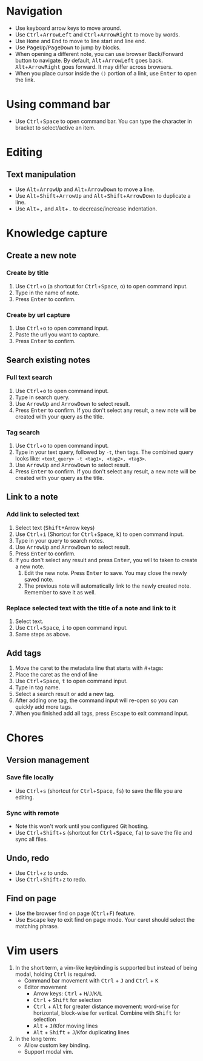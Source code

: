 # Navigation

- Use keyboard arrow keys to move around.
- Use <kbd>Ctrl</kbd>+<kbd>ArrowLeft</kbd> and <kbd>Ctrl</kbd>+<kbd>ArrowRight</kbd> to move by words.
- Use <kbd>Home</kbd> and <kbd>End</kbd> to move to line start and line end.
- Use <kbd>PageUp</kbd>/<kbd>PageDown</kbd> to jump by blocks.
- When opening a different note, you can use browser Back/Forward button to navigate. By default, <kbd>Alt</kbd>+<kbd>ArrowLeft</kbd> goes back. <kbd>Alt</kbd>+<kbd>ArrowRight</kbd> goes forward. It may differ across browsers.
- When you place cursor inside the `()` portion of a link, use <kbd>Enter</kbd> to open the link.

# Using command bar

- Use <kbd>Ctrl</kbd>+<kbd>Space</kbd> to open command bar. You can type the character in bracket to select/active an item.

# Editing

## Text manipulation

- Use <kbd>Alt</kbd>+<kbd>ArrowUp</kbd> and <kbd>Alt</kbd>+<kbd>ArrowDown</kbd> to move a line.
- Use <kbd>Alt</kbd>+<kbd>Shift</kbd>+<kbd>ArrowUp</kbd> and <kbd>Alt</kbd>+<kbd>Shift</kbd>+<kbd>ArrowDown</kbd> to duplicate a line.
- Use <kbd>Alt</kbd>+<kbd>,</kbd> and <kbd>Alt</kbd>+<kbd>.</kbd> to decrease/increase indentation.

# Knowledge capture

## Create a new note

### Create by title

1. Use <kbd>Ctrl</kbd>+<kbd>o</kbd> (a shortcut for <kbd>Ctrl</kbd>+<kbd>Space</kbd>, <kbd>o</kbd>) to open command input.
2. Type in the name of note.
3. Press <kbd>Enter</kbd> to confirm.

### Create by url capture

1. Use <kbd>Ctrl</kbd>+<kbd>o</kbd> to open command input.
2. Paste the url you want to capture.
3. Press <kbd>Enter</kbd> to confirm.

## Search existing notes

### Full text search

1. Use <kbd>Ctrl</kbd>+<kbd>o</kbd> to open command input.
2. Type in search query.
3. Use <kbd>ArrowUp</kbd> and <kbd>ArrowDown</kbd> to select result.
4. Press <kbd>Enter</kbd> to confirm. If you don't select any result, a new note will be created with your query as the title.

### Tag search

1. Use <kbd>Ctrl</kbd>+<kbd>o</kbd> to open command input.
2. Type in your text query, followed by `-t`, then tags. The combined query looks like: `<text_query> -t <tag1>, <tag2>, <tag3>`.
3. Use <kbd>ArrowUp</kbd> and <kbd>ArrowDown</kbd> to select result.
4. Press <kbd>Enter</kbd> to confirm. If you don't select any result, a new note will be created with your query as the title.

## Link to a note

### Add link to selected text

1. Select text (<kbd>Shift</kbd>+Arrow keys)
2. Use <kbd>Ctrl</kbd>+<kbd>i</kbd> (Shortcut for <kbd>Ctrl</kbd>+<kbd>Space</kbd>, <kbd>k</kbd>) to open command input.
3. Type in your query to search notes.
4. Use <kbd>ArrowUp</kbd> and <kbd>ArrowDown</kbd> to select result.
5. Press <kbd>Enter</kbd> to confirm.
6. If you don't select any result and press <kbd>Enter</kbd>, you will to taken to create a new note.
   1. Edit the new note. Press <kbd>Enter</kbd> to save. You may close the newly saved note.
   2. The previous note will automatically link to the newly created note. Remember to save it as well.

### Replace selected text with the title of a note and link to it

1. Select text.
2. Use <kbd>Ctrl</kbd>+<kbd>Space</kbd>, <kbd>i</kbd> to open command input.
3. Same steps as above.

## Add tags

1. Move the caret to the metadata line that starts with #+tags:
2. Place the caret as the end of line
3. Use <kbd>Ctrl</kbd>+<kbd>Space</kbd>, <kbd>t</kbd> to open command input.
4. Type in tag name.
5. Select a search result or add a new tag.
6. After adding one tag, the command input will re-open so you can quickly add more tags.
7. When you finished add all tags, press <kbd>Escape</kbd> to exit command input.

# Chores

## Version management

### Save file locally

- Use <kbd>Ctrl</kbd>+<kbd>s</kbd> (shortcut for <kbd>Ctrl</kbd>+<kbd>Space</kbd>, <kbd>fs</kbd>) to save the file you are editing.

### Sync with remote

- Note this won't work until you configured Git hosting.
- Use <kbd>Ctrl</kbd>+<kbd>Shift</kbd>+<kbd>s</kbd> (shortcut for <kbd>Ctrl</kbd>+<kbd>Space</kbd>, <kbd>fa</kbd>) to save the file and sync all files.

## Undo, redo

- Use <kbd>Ctrl</kbd>+<kbd>z</kbd> to undo.
- Use <kbd>Ctrl</kbd>+<kbd>Shift</kbd>+<kbd>z</kbd> to redo.

## Find on page

- Use the browser find on page (<kbd>Ctrl</kbd>+<kbd>F</kbd>) feature.
- Use <kbd>Escape</kbd> key to exit find on page mode. Your caret should select the matching phrase.

# Vim users

1. In the short term, a vim-like keybinding is supported but instead of being modal, holding <kbd>Ctrl</kbd> is required.
   - Command bar movement with <kbd>Ctrl</kbd> + <kbd>J</kbd> and <kbd>Ctrl</kbd> + <kbd>K</kbd>
   - Editor movement
      - Arrow keys: <kbd>Ctrl</kbd> + <kbd>H</kbd>/<kbd>J</kbd>/<kbd>K</kbd>/<kbd>L</kbd> 
      - <kbd>Ctrl</kbd> + <kbd>Shift</kbd> for selection
      - <kbd>Ctrl</kbd> + <kbd>Alt</kbd> for greater distance movement: word-wise for horizontal, block-wise for vertical. Combine with <kbd>Shift</kbd> for selection
      - <kbd>Alt</kbd> + <kbd>J</kbd>/<kbd>K</kbd>for moving lines
      - <kbd>Alt</kbd> + <kbd>Shift</kbd> + <kbd>J</kbd>/<kbd>K</kbd>for duplicating lines
2. In the long term:
   - Allow custom key binding.
   - Support modal vim.